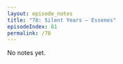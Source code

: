 ```yaml
---
layout: episode_notes
title: "78: Silent Years — Essenes"
episodeIndex: 81
permalink: /78
---
```

No notes yet.
